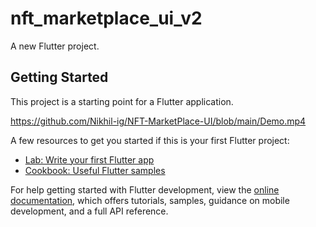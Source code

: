 # nft_marketplace_ui_v2

A new Flutter project.

## Getting Started

This project is a starting point for a Flutter application.

https://github.com/Nikhil-ig/NFT-MarketPlace-UI/blob/main/Demo.mp4

A few resources to get you started if this is your first Flutter project:

- [Lab: Write your first Flutter app](https://docs.flutter.dev/get-started/codelab)
- [Cookbook: Useful Flutter samples](https://docs.flutter.dev/cookbook)

For help getting started with Flutter development, view the
[online documentation](https://docs.flutter.dev/), which offers tutorials,
samples, guidance on mobile development, and a full API reference.
